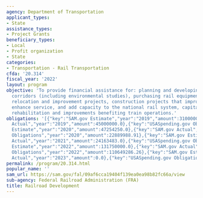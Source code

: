 ```yaml
---
agency: Department of Transportation
applicant_types:
- State
assistance_types:
- Project Grants
beneficiary_types:
- Local
- Profit organization
- State
categories:
- Transportation - Rail Transportation
cfda: '20.314'
fiscal_year: '2022'
layout: program
objective: 'To provide financial assistance for: planning and developing railroad
  corridors (including environmental studies), purchasing rail equipment, rail line
  relocation and improvement projects, construction projects that improve rail lines,
  enhance service, and add capacity to the national rail system, capital construction,
  rehabilitation and improvements benefiting train operations.'
obligations: '[{"key":"SAM.gov Estimate","year":"2019","amount":3100000.0},{"key":"SAM.gov
  Actual","year":"2019","amount":45000000.0},{"key":"USASpending.gov Obligations","year":"2019","amount":44999914.91},{"key":"SAM.gov
  Estimate","year":"2020","amount":47254250.0},{"key":"SAM.gov Actual","year":"2020","amount":23090763.0},{"key":"USASpending.gov
  Obligations","year":"2020","amount":22889988.91},{"key":"SAM.gov Estimate","year":"2021","amount":10516259.0},{"key":"SAM.gov
  Actual","year":"2021","amount":24163483.0},{"key":"USASpending.gov Obligations","year":"2021","amount":24163487.0},{"key":"SAM.gov
  Estimate","year":"2022","amount":131750000.0},{"key":"SAM.gov Actual","year":"2022","amount":131750000.0},{"key":"USASpending.gov
  Obligations","year":"2022","amount":110649286.26},{"key":"SAM.gov Estimate","year":"2023","amount":4880000.0},{"key":"SAM.gov
  Actual","year":"2023","amount":0.0},{"key":"USASpending.gov Obligations","year":"2023","amount":934471.58}]'
permalink: /program/20.314.html
popular_name: ''
sam_url: https://sam.gov/fal/09af6cca19404f139ea0ea98b82fc66a/view
sub-agency: Federal Railroad Administration (FRA)
title: Railroad Development
---
```

